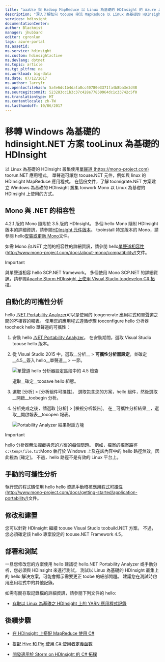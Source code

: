 ```yaml
---
title: "aaaUse 與 Hadoop MapReduce 以 Linux 為基礎的 HDInsight 的 Azure 上的.NET |Microsoft 文件"
description: "深入了解如何 toouse 串流 MapReduce 以 Linux 為基礎的 HDInsight 上的.NET 應用程式。"
services: hdinsight
documentationCenter: 
author: Blackmist
manager: jhubbard
editor: cgronlun
tags: azure-portal
ms.assetid: 
ms.service: hdinsight
ms.custom: hdinsightactive
ms.devlang: dotnet
ms.topic: article
ms.tgt_pltfrm: na
ms.workload: big-data
ms.date: 07/12/2017
ms.author: larryfr
ms.openlocfilehash: 5a4e6dc1b4dafa8cc40780e3371fa4b8ba3e3d48
ms.sourcegitcommit: 523283cc1b3c37c428e77850964dc1c33742c5f0
ms.translationtype: MT
ms.contentlocale: zh-TW
ms.lasthandoff: 10/06/2017
---
```

# <a name="migrate-net-solutions-for-windows-based-hdinsight-toolinux-based-hdinsight"></a>移轉 Windows 為基礎的 hdinsight.NET 方案 tooLinux 為基礎的 HDInsight

以 Linux 為基礎的 HDInsight 叢集使用[單聲道 (https://mono-project.com)](https://mono-project.com) toorun.NET 應用程式。 單聲道可讓您 toouse.NET 元件，例如與 linux 的 HDInsight MapReduce 應用程式。 在這份文件，了解 toomigrate.NET 方案建立 Windows 為基礎的 HDInsight 叢集 toowork Mono 以 Linux 為基礎的 HDInsight 上使用的方式。

## <a name="mono-compatibility-with-net"></a>Mono 與 .NET 的相容性

4.2.1 版的 Mono 隨附於 3.5 版的 HDInsight。 多個 hello Mono 隨附 HDInsight 版本的詳細資訊，請參閱[HDInsight 元件版本](hdinsight-component-versioning.md)。 tooinstall 特定版本的 Mono，請參閱 hello[安裝或更新 Mono](hdinsight-hadoop-install-mono.md)文件。

如需 Mono 和.NET 之間的相容性的詳細資訊，請參閱 hello[單聲道相容性 (http://www.mono-project.com/docs/about-mono/compatibility/)](http://www.mono-project.com/docs/about-mono/compatibility/)文件。

> [!IMPORTANT]
> 與單聲道相容 hello SCP.NET framework。 多個使用 Mono SCP.NET 的詳細資訊，請參閱[Apache Storm HDInsight 上使用 Visual Studio toodevelop C# 拓撲](hdinsight-storm-develop-csharp-visual-studio-topology.md)。

## <a name="automated-portability-analysis"></a>自動化的可攜性分析

hello [.NET Portability Analyzer](https://marketplace.visualstudio.com/items?itemName=ConnieYau.NETPortabilityAnalyzer)可以是使用的 toogenerate 應用程式和單聲道之間的不相容的報表。 使用您的應用程式遵循步驟 tooconfigure hello 分析器 toocheck hello 單聲道的可攜性：

1. 安裝 hello [.NET Portability Analyzer](https://marketplace.visualstudio.com/items?itemName=ConnieYau.NETPortabilityAnalyzer)。 在安裝期間，選取 Visual Studio toouse hello 版本。

2. 從 Visual Studio 2015 中，選取__分析__ > __可攜性分析器設定__，並確定__4.5__簽入 hello__單聲道__ > 一節。

    ![單聲道 hello 分析器設定區段中的 4.5 檢查](./media/hdinsight-hadoop-migrate-dotnet-to-linux/portability-analyzer-settings.png)

    選取__確定__toosave hello 組態。

3. 選取 [分析] > [分析組件可攜性]。 選取包含您的方案，hello 組件，然後選取__開啟__toobegin 分析。

4. 分析完成之後，請選取 [分析] > [檢視分析報告]。 在__可攜性分析結果__，選取__開啟報表__tooopen 報表。

    ![Portability Analyzer 結果對話方塊](./media/hdinsight-hadoop-migrate-dotnet-to-linux/portability-analyzer-results.png)

> [!IMPORTANT]
> hello 分析器無法攔截與您的方案的每個問題。 例如，檔案的檔案路徑`c:\temp\file.txt`Mono 執行於 Windows 上及在該內容中的 hello 路徑無效，因此視為 [確定]。 不過，hello 路徑不是有效的 Linux 平台上。

## <a name="manual-portability-analysis"></a>手動的可攜性分析

執行您的程式碼使用 hello hello 資訊手動稽核[應用程式可攜性 (http://www.mono-project.com/docs/getting-started/application-portability/)](http://www.mono-project.com/docs/getting-started/application-portability/)文件。

## <a name="modify-and-build"></a>修改和建置

您可以針對 HDInsight 繼續 toouse Visual Studio toobuild.NET 方案。 不過，您必須確定該 hello 專案設定的 toouse.NET Framework 4.5。

## <a name="deploy-and-test"></a>部署和測試

一旦您修改您的方案使用 hello 建議從 hello.NET Portability Analyzer 或手動分析，您必須與 HDInsight 來進行測試。 測試以 Linux 為基礎的 HDInsight 叢集上的 hello 解決方案，可能會顯示需要更正 toobe 的細部問題。 建議您在測試時啟用應用程式中的其他記錄。

如需有關存取記錄檔的詳細資訊，請參閱下列文件的 hello:

* [存取以 Linux 為基礎之 HDInsight 上的 YARN 應用程式記錄](hdinsight-hadoop-access-yarn-app-logs-linux.md)

## <a name="next-steps"></a>後續步驟

* [在 HDInsight 上搭配 MapReduce 使用 C#](hdinsight-hadoop-dotnet-csharp-mapreduce-streaming.md)

* [搭配 Hive 和 Pig 使用 C# 使用者定義函數](hdinsight-hadoop-hive-pig-udf-dotnet-csharp.md)

* [開發適用於 Storm on HDInsight 的 C# 拓撲](hdinsight-storm-develop-csharp-visual-studio-topology.md)